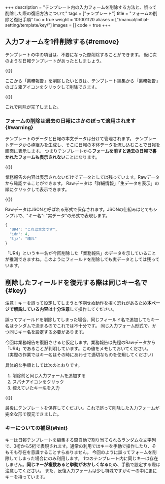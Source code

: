 +++
description = "テンプレート内の入力フォームを削除する方法と、誤って削除した際の復旧方法について"
tags = ["テンプレート"]
title = "フォームの削除と復旧手順"
toc = true
weight = 101001120
aliases = ["/manual/initial-setting/template/key/"]
images = []
code = true
+++

## 入力フォームを1件削除する{#remove}

テンプレートの中の項目は、不要になった際削除することができます。
仮に次のような日報テンプレートがあったとしましょう。

{{<appscreen filename="pre-report" title="不要になった報告書を削除します">}}

ここから「業務報告」を削除したいときは、テンプレート編集から「業務報告」のゴミ箱アイコンをクリックして削除できます。

{{<appscreen filename="field-delete" title="報告書テンプレートから不要な入力フォームを削除する">}}

これで削除が完了しました。

### フォームの削除は過去の日報にさかのぼって適用されます{#warning}

テンプレートのデータと日報の本文データは分けて管理されます。
テンプレートデータから枠組みを生成し、そこに日報の本体データを流し込むことで日報を画面に表示します。
つまりテンプレートから**フォームを消すと過去の日報で書かれたフォームも表示されない**ことになります。

{{<appscreen filename="invisible" title="過去に提出された報告書からも削除したフォームが消えます">}}

業務報告の内容は表示されないだけでデータとしては残っています。Rawデータから確認することができます。
Rawデータは「詳細情報」「生データを表示」の順にクリックして表示できます。

{{<appscreen filename="raw-data" title="入力フォームを削除してもRawデータにはデータが残ります">}}

RawデータはJSONと呼ばれる形式で保存されます。JSONの仕組みはとてもシンプルで、"キー名": "実データ"の形式で表現します。

```javascript
{
  "UR4": "これは本文です",
  "idn": 4,
  "tjz": "晴れ"
}
```

「UR4」というキー名が今回削除した「業務報告」のデータを示していることが推測できますね。このようにフィールドを削除しても実データとしては残っています。

## 削除したフィールドを復元する際は同じキー名で{#key}

注意！キーを誤って設定してしまうと予期せぬ動作を招く恐れがあるため**本ページで解説している内容は十分注意**して操作してください。

誤ってフィールドを削除してしまった場合、同じフィールド名で追加してもキー名はランダムで決まるのでこれでは不十分です。
同じ入力フォーム形式で、かつ同じキー名を設定する必要があります。

今回は業務報告を復旧させると仮定します。業務報告は先程のRawデータから「UR4」であることが判明しています。この値をメモしておいてください。
（実際の作業ではキー名はその時にあわせて適切なものを使用してください）

具体的な手順としては次のとおりです。

1. 削除前と同じ入力フォームを追加する
1. スパナアイコンをクリック
1. 控えていたキー名を入力

{{<appscreen filename="edit-key" title="報告書テンプレートの入力フォームにはそれぞれKeyがあります。Keyを手動で書き換えることで削除したフォームを復旧できます">}}

最後にテンプレートを保存してください。これで誤って削除した入力フォームが完全な形で復元できました。

### キーについての補足{#hint}

キーは日報テンプレートを編集する際自動で割り当てられるランダムな文字列で、3桁から5桁で表現されます。通常の利用ではキーを手動で操作したり、そもそも存在を意識することすらありません。
今回のように誤ってフォームを削除してしまった場合にのみ利用します。
1つのテンプレート内に同じキーは存在しません。**同じキーが複数あると挙動がおかしくなる**ため、手動で設定する際は注意してください。
また、反復入力フォームは少し特殊ですがキーの中に更にキーを持っています。
